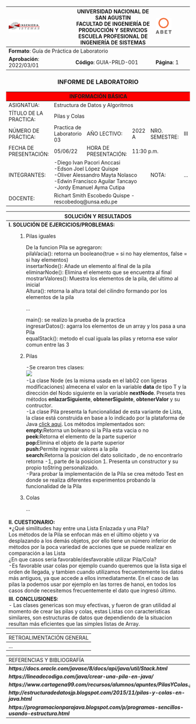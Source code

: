 <div align="center">
<table>
    <theader>
        <tr>
            <td><img src="https://github.com/rescobedoq/pw2/blob/main/epis.png?raw=true" alt="EPIS" style="width:50%; height:auto"/></td>
            <th>
                <span style="font-weight:bold;">UNIVERSIDAD NACIONAL DE SAN AGUSTIN</span><br />
                <span style="font-weight:bold;">FACULTAD DE INGENIERÍA DE PRODUCCIÓN Y SERVICIOS</span><br />
                <span style="font-weight:bold;">ESCUELA PROFESIONAL DE INGENIERÍA DE SISTEMAS</span>
            </th>
            <td><img src="https://github.com/rescobedoq/pw2/blob/main/abet.png?raw=true" alt="ABET" style="width:50%; height:auto"/></td>
        </tr>
    </theader>
    <tbody>
        <tr><td colspan="3"><span style="font-weight:bold;">Formato</span>: Guía de Práctica de Laboratorio</td></tr>
        <tr><td><span style="font-weight:bold;">Aprobación</span>:  2022/03/01</td><td><span style="font-weight:bold;">Código</span>: GUIA-PRLD-001</td><td><span style="font-weight:bold;">Página</span>: 1</td></tr>
    </tbody>
</table>
</div>
<div align="center">
 <h3>INFORME DE LABORATORIO</h3>
</div>
<table>
 <theader>
  <tr><th colspan="6" bgcolor="red">INFORMACIÓN BÁSICA</th></tr>
 </theader>
 <tbody>
  <tr><td>ASIGNATUA:</td><td colspan="5">Estructura de Datos y Algoritmos</td></tr>
  <tr><td>TÍTULO DE LA PRACTICA:</td><td colspan="5">Pilas y Colas<td></tr>
  <tr><td>NÚMERO DE PRÁCTICA:</td><td>Practica de Laboratorio 03</td><td>AÑO LECTIVO:</td><td>2022 A</td><td>NRO. SEMESTRE:</td><td>III</td></tr>
  <tr><td>FECHA DE PRESENTACIÓN:</td><td>05/06/22</td><td>HORA DE PRESENTACIÓN:</td><td colspan="3">11:30 p.m.</td></tr>
  <tr><td>INTEGRANTES:</td><td colspan="3">-Diego Ivan Pacori Anccasi<br>-Edson Joel López Quispe<br>-Oliver Alessandro Mayta Nolasco<br>-Edwin Francisco Aguilar Tancayo<br>-Jordy Emanuel Ayma Cutipa</td><td>NOTA:</td><td>...</td></tr>
  <tr><td>DOCENTE:</td><td colspan="5">Richart Smith Escobedo Quispe - rescobedoq@unsa.edu.pe</td></tr>
 </tbody>
</table>
<table>
 <theader>
  <tr><th>SOLUCIÓN Y RESULTADOS</th></tr>
 </theader>
 <tbody>
  <tr><td><strong>I. SOLUCIÓN DE EJERCICIOS/PROBLEMAS:</strong><br>
  <ul>
    <ol>
        <li>Pilas iguales</li>
            <p>De la funcion Pila se agregaron:<br>
               pilaVacia(): retorna un booleano(true = si no hay elementos, false = si hay elementos)<br>
               insertarNode(): Añade un elemento al final de la pila<br>
               eliminarNode(): Elimina el elemento que se encuentra al final<br>
               mostrarValores(): Muestra los elementos de la pila, del ultimo al inicial<br>
               Altura(): retorna la altura total del cilindro formando por los elementos de la pila</p>
            <p>...</p>
            <p>main(): se realizo la prueba de la practica<br>
               ingresarDatos(): agarra los elementos de un array y los pasa a una Pila<br>
               equalStack(): metodo el cual iguala las pilas y retorna ese valor comun entre las 3</p>
        <li>Pilas</li>
        <p>-Se crearon tres clases:<br><img src="Imágenes_Pila/Pila_Clases.png"> <br>-La clase Node (es la misma usada en el lab02 con ligeras modificaciones) almecena el valor en la variable <strong>data</strong> de tipo T y la dirección del Nodo siguiente en la variable <strong>nextNode</strong>. Preseta tres métodos <strong>enlazarSiguiente</strong>, <strong>obtenerSiguinte</strong>, <strong>obtenerValor</strong> y su contructor.<br>-La clase Pila presenta la funcionalidad de esta variante de Lista, la clase está construida en base a lo indicado por la plataforma de Java <a href="https://docs.oracle.com/javase/8/docs/api/java/util/Stack.html">click aqui</a>. Los métodos implementados son:<br><strong>empty:</strong>Retorna un boleano si la Pila esta vacia o no<br><strong>peek:</strong>Retorna el elemento de la parte superior<br><strong>pop:</strong>Elimina el objeto de la parte superior<br><strong>push:</strong>Permite ingresar valores a la pila<br><strong>search:</strong>Retorna la posicion del dato solicitado , de no encontrarlo retorna -1, parte de la posicion 1. Presenta un constructor y su propio toString personalizado.<br>-Para probar la implementación de la Pila se crea método Test en donde se realiza diferentes experimentos probando la funcionalidad de la Pila</p>
        <li>Colas</li>
            <p>...</p>
    </ol>
  </ul>

  </td></tr>
  <tr><td><strong>II. CUESTIONARIO:</strong><br>*¿Qué similitudes hay entre una Lista Enlazada y una Pila?<br>Los métodos de la Pila se enfocan más en el último objeto y va desplazando a los demás objetos, por ello tiene un número inferior de métodos por la poca variedad de acciones que se puede realizar en comparación a las Lista<br>¿En que casos seria favorable/desfavorable utilizar Pila/Cola?<br>-Es favorable usar colas por ejemplo cuando queremos que la lista siga el orden de llegada, y tambien cuando utilizamos frecuentemente los datos más antiguos, ya que accede a ellos inmediatamente. En el caso de las pilas la podemos usar por ejemplo en las torres de hanoi, en todos los casos donde necesitemos frecuentemente el dato que ingresó último.  
  </td></tr>


  <tr><td><strong>III. CONCLUSIONES:</strong><br>- Las clases genericas son muy efectivas, y fueron de gran utilidad al momento de crear las pilas y colas, estas Listas con caracteristicas similares, son estructuras de datos que dependiendo de la situacion resultan más eficientes que las simples listas de Array. 
  </td></tr>
 </tbody>
</table>

<table>
 <theader>
  <tr><td>RETROALIMENTACIÓN GENERAL<br>
  </td><tr>
 </theader>
 <tbody>
  <tr><td>...</td></tr>
 </tbody>
</table>


<table>
 <theader>
  <tr><td>REFERENCIAS Y BIBLIOGRAFÍA</td><tr>
 </theader>
 <tbody>
  <tr><td><strong><em>https://docs.oracle.com/javase/8/docs/api/java/util/Stack.html</em></strong></td></tr>
  <tr><td><strong><em>https://lineadecodigo.com/java/crear-una-pila-en-java/</em></strong></td></tr>
  <tr><td><strong><em>https://www.cartagena99.com/recursos/alumnos/apuntes/PilasYColas.pdf</em></strong></td></tr>
  <tr><td><strong><em>http://estructuradedatosjp.blogspot.com/2015/11/pilas-y-colas-en-java.html</em></strong></td></tr>
  <tr><td><strong><em>https://programacionparajava.blogspot.com/p/programas-sencillos-usando-estructura.html</em></strong></td></tr>
 </tbody>
</table>
